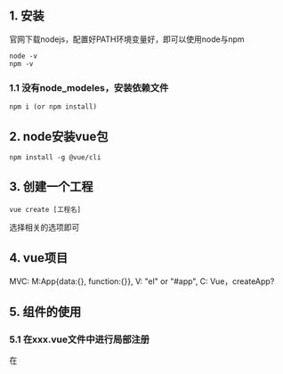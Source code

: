 ## 1. 安装
官网下载nodejs，配置好PATH环境变量好，即可以使用node与npm
    
    node -v
    npm -v
### 1.1 没有node_modeles，安装依赖文件
    
    npm i (or npm install)

## 2. node安装vue包
    
    npm install -g @vue/cli

## 3. 创建一个工程 

    vue create [工程名]

选择相关的选项即可

## 4. vue项目
MVC: M:App{data:{}, function:{}}, V: "el" or "#app", C: Vue，createApp? 

## 5. 组件的使用
### 5.1 在xxx.vue文件中进行局部注册
在<script>标签下，需要导入和注册两个步骤：

    <script>
    // 1. 在对应的文件夹下「导入」组件，components
    import HelloWorld from './components/HelloWorld.vue'
    // script里面必需要有export。与外面的import是对应的
    export default {
      // 当前文件组件名
      name: 'App',
      // 
      props:['titles']
      // 2. 注册组件名，已经写好的组件名称
      components: {
        HelloWorld
      },
      data:function(){
        return:{
                title:"小金刚"
            }
      },
      methons{
          
        }
        
    }
    </script>

### 5.2 在main.js文件中进行全局注册  
    一般在使用第三方成熟的组件的时候，可以使用全局注册，只需要使用app.use就可以了
    
    // main.ts
    import { createApp } from 'vue'
    import ElementPlus from 'element-plus'
    import 'element-plus/dist/index.css'
    import App from './App.vue'

    const app = createApp(App)
    // 
    app.use(ElementPlus)
    app.mount('#app')
    
## 6. elements-ui使用
### 6.1 安装
-S: 表示将安装的信息记录到package.json
    npm i element-ui -S
    
### 6.2 全局注册
    //vue 3.x
    app.use(ElementPlus)
    //vue 2.x
    Vue.use(ElementPlus)


## 7. VueRouter
Vue适合做单页面的项目，VueRouter用来控制不同组件的显示，比如components目录下的xxx.vue文件，设定不同组件和路径的映射
### 7.1 安装
    npm install vue-router@3

### 7.2 使用简介
声明式调用
    App.vue
    <!-- 声明路由链接 -->
    <router-link to="/discover">发现音乐</router-link>
    <!-- 声明路由占位标签 -->
    <router-view></router-view>
    
    ├── components
    │   └── HelloWorld.vue
    └── router
        └── index.js
    router文件中的index.js
    import VueRouter from "Vue-router";
    import Vue from "vue";
    import Discover from "../components/Discover.vue"
    Vue.use(VueRouter)
    
    // 2. 定义路由
    // 每个路由应该映射一个组件。 其中"component" 可以是
    // 通过 Vue.extend() 创建的组件构造器，
    // 或者，只是一个组件配置对象。
    // 我们晚点再讨论嵌套路由。
    const routes = new VueRouter(
        routers:[
            { path: '/discover', component: Discover, children: {
                path:'xxx', component:'child_name'}},
            <!-- 重定向 -->
            { path: '/', redirect: Discover}
        ]
    )

    export default router
    
    
    
    <!-- main.js -->
    import Vue from 'vue'
    import App from './App.vue'
    import router from "./router"

    Vue.config.productionTip = false

    new Vue({
      render: h => h(App),
      <!-- 添加了这一行 -->
      router:router 
    }).$mount('#app')


编程式调用

    router.push(...)
    ...
        this.$router.push('movie/${id}')
    ...


## 8 Vuex
    用于组件之间数据的转递。父组件和子组件可以通过props传递，但是兄弟组件不可以这样。
### 8.1 安装
    
    npm install vuex@next

### 8.2 使用
每个Vuex核心都是一个store全局对象  

    // Vue store主要由以下机制组成：
    // 1. State：存储应用程序的状态数据。
    // 2. Getters：从state中派生出一些状态，类似于计算属性。
    // 3. Mutations：修改state的唯一途径，且必须是同步函数。
    // 4. Actions：用于提交mutations，可以包含任意异步操作。
    // 5. Modules：将store分割成模块，每个模块拥有自己的state、getters、mutations和actions。
  
    // 首先，导入Vue和Vuex
    import Vue from 'vue'
    import Vuex from 'vuex'

    // 然后，通过调用Vue.use(Vuex)来使用Vuex
    Vue.use(Vuex)

    // 创建一个新的store实例
    const store = new Vuex.Store({
      state: {
        count: 0
      },
      mutations: {
        increment (state) {
          state.count++
        }
      },
      actions: {
        incrementAsync ({ commit }) {
          setTimeout(() => {
            commit('increment')
          }, 1000)
        }
      },
      getters: {
        doubleCount: state => {
          return state.count * 2
        }
      }
    })

    // 可以通过调用this.$store从任何组件访问存储
    // 例如，要增加计数，可以调用this.$store.commit('increment')
    // 要异步增加计数，可以调用this.$store.dispatch('incrementAsync')
    // 要获取双倍计数，可以调用this.$store.getters.doubleCount

    // 请注意，mutations必须是同步的，而actions可以是异步的。 
    // 还要注意，可以使用模块将存储拆分为更小、更可管理的部分。



    // commit是Vuex中一个用于提交mutation的方法，它的主要作用是修改state中的数据。 
    // commit接收一个mutation的type作为参数，以及一个可选的payload，它会同步地修改state中的数据。 

    // dispatch是Vuex中一个用于分发action的方法，它的主要作用是触发action中的异步操作，最终提交mutation来修改state。 
    // dispatch接收一个action的type作为参数，以及一个可选的payload，它会返回一个Promise，可以在异步操作完成后进行处理。 

    // getters是Vuex中一个用于从state中派生出一些状态的方法，类似于计算属性。 
    // getters接收state作为第一个参数，可以接收其他getter作为第二个参数，以及根state作为第三个参数。 
    // getters可以被用于计算state的派生状态，以及在组件中进行数据筛选和计算。

    // 以下是一个Vue Store中的modules使用例子：
    const moduleA = {
      state: { count: 0 },
      mutations: {
        increment (state) {
          state.count++
        }
      },
      actions: {
        incrementAsync ({ commit }) {
          setTimeout(() => {
            commit('increment')
          }, 1000)
        }
      },
      getters: {
        doubleCount (state) {
          return state.count * 2
        }
      }
    }

    const moduleB = {
      state: { message: 'Hello' },
      mutations: {
        updateMessage (state, newMessage) {
          state.message = newMessage
        }
      },
      actions: {
        updateMessageAsync ({ commit }, newMessage) {
          setTimeout(() => {
            commit('updateMessage', newMessage)
          }, 1000)
        }
      },
      getters: {
        upperCaseMessage (state) {
          return state.message.toUpperCase()
        }
      }
    }

    const store = new Vuex.Store({
      modules: {
        a: moduleA,
        b: moduleB
      }
    })

    // 在组件中使用moduleA的双倍计数getter：
    this.$store.getters['a/doubleCount']

    // 在组件中使用moduleB的大写消息getter：
    this.$store.getters['b/upperCaseMessage']

    // 在组件中分发moduleA的异步操作：
    this.$store.dispatch('a/incrementAsync')

    // 在组件中提交moduleB的同步操作：
    this.$store.commit('b/updateMessage', 'New message')

## 9 Mock
    // 使用mockjs来模拟数据
    const Mock = require('mockjs');

    // 定义数据模板
    const data = Mock.mock({
    'list|1-10': [{
        'id|+1': 1,
        'name': '@name',
        'age|18-60': 1,
        'gender|1': ['男', '女'],
        'email': '@email'
    }]
    });

    // 输出模拟数据
    console.log(data); 

    // 在请求数据时，使用axios或fetch等工具发送请求，并将返回的数据替换为模拟数据即可完成前端mock的使用

### 9.1 Mock.js和XHRHttpRequest的区别
Mock.js和XHRHttpRequest在前端开发中有着不同的作用。  

Mock.js是一款前端数据模拟工具，可以帮助开发者模拟数据接口，快速进行前端开发和调试。而XHRHttpRequest是一个内置的JavaScript函数，用于创建XMLHttpRequest对象，可以向服务器发送HTTP请求并接收响应。通常用于异步数据交换，如使用AJAX技术更新网页内容而不刷新整个页面，从而提高用户体验、性能和响应时间。  

在实际开发中，我们可以使用Mock.js模拟数据接口，然后使用XHRHttpRequest发送HTTP请求获取模拟数据，从而进行前端开发和调试。这样可以避免直接请求后端接口，提高开发效率和安全性。  

### 9.2 XHRHttpRequest的使用步骤
    
1. 创建一个XHR对象，使用open()方法指定HTTP请求的类型、URL和是否异步处理请求。  
2. 发送请求，使用send()方法向服务器发送请求。  
3. 监听XHR对象的readyState和status属性变化，以便在接收到响应时采取适当的操作。  
4. 处理响应，使用responseText、responseXML或response属性访问服务器响应的数据。  

    
            // 创建一个XMLHttpRequest对象
            var xhr = new XMLHttpRequest(); 

            // 指定请求方式和请求地址
            xhr.open('GET', '/api/data', true);

            // 发送请求
            xhr.send();

            // 监听请求状态变化
            xhr.onreadystatechange = function() {
                if (xhr.readyState === 4 && xhr.status === 200) {
                    // 请求成功后的操作
                    console.log(xhr.responseText);
                }
            };

### 9.3 Mockjs和axios的使用
    
    import axios from 'axios'
    import Mock from 'mockjs'
    import MockAdapter from 'axios-mock-adapter';

    // Create a mock data object
    const mockData = Mock.mock({
        'users|5': [{
            'id|+1': 1,
            'name': '@name',
            'age|18-60': 1,
            'email': '@email',
            'phone': /^1[3456789]\d{9}$/,
            'address': '@county(true)',
            'isMale|1': true,
            'avatar': function () {
                return Mock.Random.image('100x100', Mock.Random.color(), '#757575', 'png', this.name.substr(0, 1))
            }
        }]
    });

    // Create a new instance of axios-mock-adapter
    const mock = new MockAdapter(axios);

    // Set up a mock API endpoint using mockjs
    mock.onGet('http://localhost:9000/api/users').reply(200, {
        data: mockData.users
    });

    // Use axios to make a GET request to the mock API endpoint
    axios.get('http://localhost:9000/api/users')
        .then(response => {
            console.log(response.data);
        })
        .catch(error => {
            console.log(error);
        });
    // The code above intercepts the GET request to '/api/users' and returns the mock data generated by mockjs.
